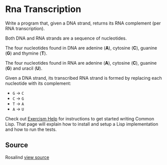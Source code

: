 # Rna Transcription

Write a program that, given a DNA strand, returns its RNA complement (per RNA transcription).

Both DNA and RNA strands are a sequence of nucleotides.

The four nucleotides found in DNA are adenine (**A**), cytosine (**C**),
guanine (**G**) and thymine (**T**).

The four nucleotides found in RNA are adenine (**A**), cytosine (**C**),
guanine (**G**) and uracil (**U**).

Given a DNA strand, its transcribed RNA strand is formed by replacing
each nucleotide with its complement:

- `G` -> `C`
- `C` -> `G`
- `T` -> `A`
- `A` -> `U`

Check out
[Exercism Help](http://help.exercism.io/getting-started-with-lisp.html)
for instructions to get started writing Common Lisp. That page will
explain how to install and setup a Lisp implementation and how to run
the tests.

## Source

Rosalind [view source](http://rosalind.info/problems/rna)
